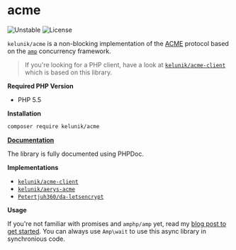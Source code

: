 # acme

![Unstable](https://img.shields.io/badge/api-unstable-orange.svg?style=flat-square)
![License](https://img.shields.io/badge/license-MIT-blue.svg?style=flat-square)

`kelunik/acme` is a non-blocking implementation of the [ACME](https://github.com/ietf-wg-acme/acme) protocol based on the [`amp`](https://github.com/amphp/amp) concurrency framework.

> If you're looking for a PHP client, have a look at [`kelunik/acme-client`](https://github.com/kelunik/acme-client) which is based on this library.

**Required PHP Version**

- PHP 5.5

**Installation**

```bash
composer require kelunik/acme
```

**[Documentation](http://blog.kelunik.com/docs/acme/)**

The library is fully documented using PHPDoc.

**Implementations**

 - [`kelunik/acme-client`](https://github.com/kelunik/acme-client)
 - [`kelunik/aerys-acme`](https://github.com/kelunik/aerys-acme)
 - [`Petertjuh360/da-letsencrypt`](https://github.com/Petertjuh360/da-letsencrypt)

**Usage**

If you're not familiar with promises and `amphp/amp` yet, read my [blog post to get started](http://blog.kelunik.com/2015/09/20/getting-started-with-amp.html).
You can always use `Amp\wait` to use this async library in synchronious code.
